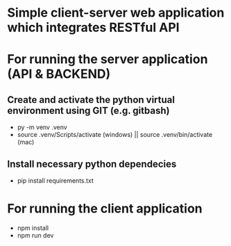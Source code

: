 # Simple client-server web application which integrates RESTful API


# For running the server application (API & BACKEND)
## Create and activate the python virtual environment using GIT (e.g. gitbash)
- py -m venv .venv
- source .venv/Scripts/activate (windows) || source .venv/bin/activate (mac)

## Install necessary python dependecies
- pip install requirements.txt


# For running the client application
- npm install
- npm run dev
